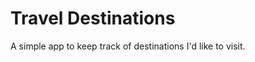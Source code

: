 # Travel Destinations

A simple app to keep track of destinations I'd like to visit.


<!-- change -->